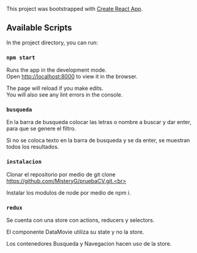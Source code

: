 This project was bootstrapped with [Create React App](https://github.com/facebook/create-react-app).

## Available Scripts

In the project directory, you can run:

### `npm start`

Runs the app in the development mode.<br>
Open [http://localhost:8000](http://localhost:8000) to view it in the browser.

The page will reload if you make edits.<br>
You will also see any lint errors in the console.

### `busqueda`

En la barra de busqueda colocar las letras o nombre a buscar y dar enter, para que se genere el filtro.<br>

Si no se coloca texto en la barra de busqueda y se da enter, se muestran todos los resultados.<br>

### `instalacion`

Clonar el repositorio por medio de git clone https://github.com/MisteryG/pruebaCV.git.<br>

Instalar los modulos de node por medio de npm i.<br>

### `redux`

Se cuenta con una store con actions, reducers y selectors.<br>

El componente DataMovie utiliza su state y no la store.<br>

Los contenedores Busqueda y Navegacion hacen uso de la store.<br>
